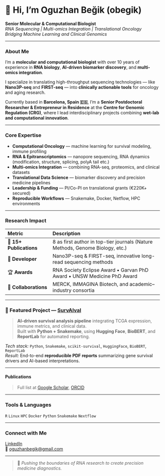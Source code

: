 
# 👋 Hi, I’m Oguzhan Beğik (obegik)

 **Senior Molecular & Computational Biologist**  
 *RNA Sequencing | Multi-omics Integration | Translational Oncology*  
 *Bridging Machine Learning and Clinical Genomics*

---

###  About Me
I’m a **molecular and computational biologist** with over 10 years of experience in **RNA biology**, **AI-driven biomarker discovery**, and **multi-omics integration**.  

I specialize in translating high-throughput sequencing technologies — like **Nano3P-seq** and **FIRST-seq** — into **clinically actionable tools** for oncology and aging research.

Currently based in **Barcelona, Spain 🇪🇸**, I’m a **Senior Postdoctoral Researcher & Entrepreneur in Residence** at the **Centre for Genomic Regulation (CRG)**, where I lead interdisciplinary projects combining **wet-lab and computational innovation**.

---

###  Core Expertise

-  **Computational Oncology** — machine learning for survival modeling, immune profiling  
-  **RNA & Epitranscriptomics** — nanopore sequencing, RNA dynamics (modification, structure, splicing, polyA tail etc.)
-  **Multi-omics Integration** — combining RNA-seq, proteomics, and clinical datasets  
-  **Translational Data Science** — biomarker discovery and precision medicine pipelines  
-  **Leadership & Funding** — PI/Co-PI on translational grants (€220K+ secured)  
-  **Reproducible Workflows** — Snakemake, Docker, Netflow, HPC environments

---

###  Research Impact

| Metric | Description |
|:--|:--|
| 🧪 **15+ Publications** | 8 as first author in top-tier journals (Nature Methods, Genome Biology, etc.) |
| 🧬 **Developer** | Nano3P-seq & FIRST-seq, innovative long-read sequencing methods |
| 🏆 **Awards** | RNA Society Eclipse Award • Garvan PhD Award • UNSW Medicine PhD Award |
| 🤝 **Collaborations** | MERCK, IMMAGINA Biotech, and academic–industry consortia |

---

### 🧠 Featured Project — [SurvAIval](https://github.com/obegik/SurvAIval)

>  **AI-driven survival analysis pipeline** integrating TCGA expression, immune metrics, and clinical data.  
> Built with **Python + Snakemake**, using **Hugging Face**, **BioBERT**, and **ReportLab** for automated reporting.

 *Tech stack:* `Python`, `Snakemake`, `scikit-survival`, `HuggingFace`, `BioBERT`, `ReportLab`  
 *Result:* End-to-end **reproducible PDF reports** summarizing gene survival drivers and AI-based interpretations.

---

####  Publications
> Full list at [Google Scholar](https://scholar.google.com/citations?user=XHKK54sAAAAJ&hl=en), [ORCID](https://orcid.org/0000-0002-8663-4586)

---

###  Tools & Languages
`R` `Linux` `HPC` `Docker` `Python` `Snakemake` `Nextflow` 

---

###  Connect with Me
[LinkedIn](https://linkedin.com/in/oguzhanbegik)  
📧 oguzhanbegik@gmail.com

---


> 🔬 *Pushing the boundaries of RNA research to create precision medicine diagnostics.*
